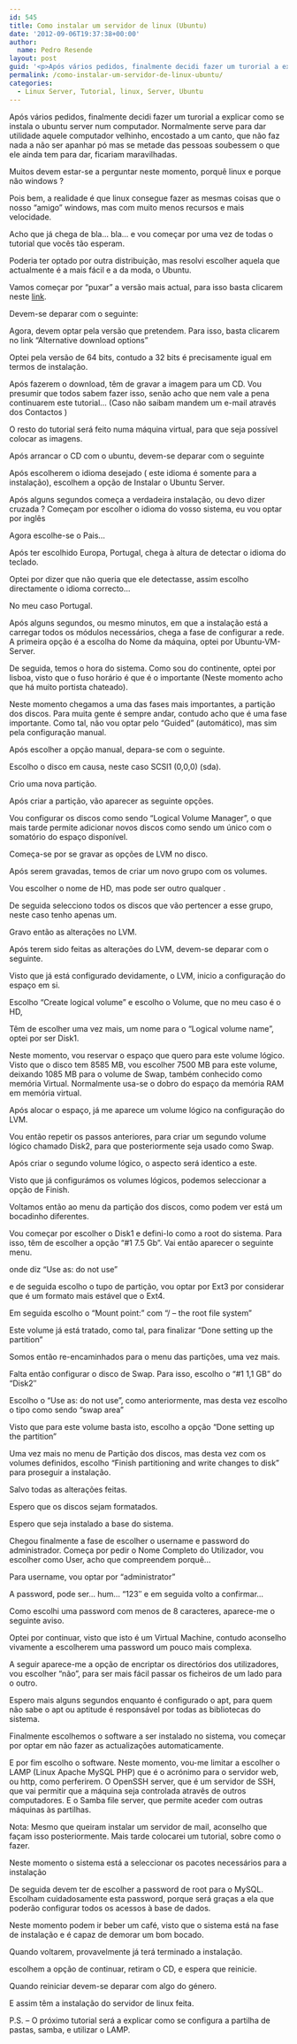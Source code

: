 ```yaml
---
id: 545
title: Como instalar um servidor de linux (Ubuntu)
date: '2012-09-06T19:37:38+00:00'
author: 
  name: Pedro Resende
layout: post
guid: '<p>Após vários pedidos, finalmente decidi fazer um turorial a explicar como se instala o ubuntu server num computador. Normalmente serve para dar utilidade aquele computador velhinho, encostado a um canto, que não faz nada a não ser apanhar pó mas se meta'
permalink: /como-instalar-um-servidor-de-linux-ubuntu/
categories:
  - Linux Server, Tutorial, linux, Server, Ubuntu
---
```

Após vários pedidos, finalmente decidi fazer um turorial a explicar como se instala o ubuntu server num computador. Normalmente serve para dar utilidade aquele computador velhinho, encostado a um canto, que não faz nada a não ser apanhar pó mas se metade das pessoas soubessem o que ele ainda tem para dar, ficariam maravilhadas.

Muitos devem estar-se a perguntar neste momento, porquê linux e porque não windows ?

Pois bem, a realidade é que linux consegue fazer as mesmas coisas que o nosso “amigo” windows, mas com muito menos recursos e mais velocidade.

Acho que já chega de bla… bla… e vou começar por uma vez de todas o tutorial que vocês tão esperam.

Poderia ter optado por outra distribuição, mas resolvi escolher aquela que actualmente é a mais fácil e a da moda, o Ubuntu.

Vamos começar por “puxar” a versão mais actual, para isso basta clicarem neste <a href="http://www.ubuntu.com/getubuntu/download-server" target="_blank">link</a>.

Devem-se deparar com o seguinte:

Agora, devem optar pela versão que pretendem. Para isso, basta clicarem no link “Alternative download options”

Optei pela versão de 64 bits, contudo a 32 bits é precisamente igual em termos de instalação.

Após fazerem o download, têm de gravar a imagem para um CD. Vou presumir que todos sabem fazer isso, senão acho que nem vale a pena continuarem este tutorial… (Caso não saibam mandem um e-mail através dos Contactos )

O resto do tutorial será feito numa máquina virtual, para que seja possível colocar as imagens.

Após arrancar o CD com o ubuntu, devem-se deparar com o seguinte

Após escolherem o idioma desejado ( este idioma é somente para a instalação), escolhem a opção de Instalar o Ubuntu Server.

Após alguns segundos começa a verdadeira instalação, ou devo dizer cruzada ? Começam por escolher o idioma do vosso sistema, eu vou optar por inglês 

Agora escolhe-se o Pais…

Após ter escolhido Europa, Portugal, chega à altura de detectar o idioma do teclado.

Optei por dizer que não queria que ele detectasse, assim escolho directamente o idioma correcto…

No meu caso Portugal.

Após alguns segundos, ou mesmo minutos, em que a instalação está a carregar todos os módulos necessários, chega a fase de configurar a rede. A primeira opção é a escolha do Nome da máquina, optei por Ubuntu-VM-Server.

De seguida, temos o hora do sistema. Como sou do continente, optei por lisboa, visto que o fuso horário é que é o importante (Neste momento acho que há muito portista chateado).

Neste momento chegamos a uma das fases mais importantes, a partição dos discos. Para muita gente é sempre andar, contudo acho que é uma fase importante. Como tal, não vou optar pelo “Guided” (automático), mas sim pela configuração manual.

Após escolher a opção manual, depara-se com o seguinte.

Escolho o disco em causa, neste caso SCSI1 (0,0,0) (sda).

Crio uma nova partição.

Após criar a partição, vão aparecer as seguinte opções.

Vou configurar os discos como sendo “Logical Volume Manager”, o que mais tarde permite adicionar novos discos como sendo um único com o somatório do espaço disponível.

Começa-se por se gravar as opções de LVM no disco.

Após serem gravadas, temos de criar um novo grupo com os volumes.

Vou escolher o nome de HD, mas pode ser outro qualquer .

De seguida selecciono todos os discos que vão pertencer a esse grupo, neste caso tenho apenas um.

Gravo então as alterações no LVM.

Após terem sido feitas as alterações do LVM, devem-se deparar com o seguinte.

Visto que já está configurado devidamente, o LVM, inicio a configuração do espaço em si.

Escolho “Create logical volume” e escolho o Volume, que no meu caso é o HD,

Têm de escolher uma vez mais, um nome para o “Logical volume name”, optei por ser Disk1.

Neste momento, vou reservar o espaço que quero para este volume lógico. Visto que o disco tem 8585 MB, vou escolher 7500 MB para este volume, deixando 1085 MB para o volume de Swap, também conhecido como memória Virtual. Normalmente usa-se o dobro do espaço da memória RAM em memória virtual.

Após alocar o espaço, já me aparece um volume lógico na configuração do LVM.

Vou então repetir os passos anteriores, para criar um segundo volume lógico chamado Disk2, para que posteriormente seja usado como Swap.

Após criar o segundo volume lógico, o aspecto será identico a este.

Visto que já configurámos os volumes lógicos, podemos seleccionar a opção de Finish.

Voltamos então ao menu da partição dos discos, como podem ver está um bocadinho diferentes.

Vou começar por escolher o Disk1 e defini-lo como a root do sistema. Para isso, têm de escolher a opção “#1 7.5 Gb”. Vai então aparecer o seguinte menu.

onde diz “Use as: do not use”

e de seguida escolho o tupo de partição, vou optar por Ext3 por considerar que é um formato mais estável que o Ext4.

Em seguida escolho o “Mount point:” com “/ – the root file system”

Este volume já está tratado, como tal, para finalizar “Done setting up the partition”

Somos então re-encaminhados para o menu das partições, uma vez mais.

Falta então configurar o disco de Swap. Para isso, escolho o “#1 1,1 GB” do “Disk2″

Escolho o “Use as: do not use”, como anteriormente, mas desta vez escolho o tipo como sendo “swap area”

Visto que para este volume basta isto, escolho a opção “Done setting up the partition”

Uma vez mais no menu de Partição dos discos, mas desta vez com os volumes definidos, escolho “Finish partitioning and write changes to disk” para proseguir a instalação.

Salvo todas as alterações feitas.

Espero que os discos sejam formatados.

Espero que seja instalado a base do sistema.

Chegou finalmente a fase de escolher o username e password do administrador. Começa por pedir o Nome Completo do Utilizador, vou escolher como User, acho que compreendem porquê…

Para username, vou optar por “administrator”

A password, pode ser… hum… “123″ e em seguida volto a confirmar…

Como escolhi uma password com menos de 8 caracteres, aparece-me o seguinte aviso.

Optei por continuar, visto que isto é um Virtual Machine, contudo aconselho vivamente a escolherem uma password um pouco mais complexa.

A seguir aparece-me a opção de encriptar os directórios dos utilizadores, vou escolher “não”, para ser mais fácil passar os ficheiros de um lado para o outro.

Espero mais alguns segundos enquanto é configurado o apt, para quem não sabe o apt ou aptitude é responsável por todas as bibliotecas do sistema.

Finalmente escolhemos o software a ser instalado no sistema, vou começar por optar em não fazer as actualizações automaticamente.

E por fim escolho o software. Neste momento, vou-me limitar a escolher o LAMP (Linux Apache MySQL PHP) que é o acrónimo para o servidor web, ou http, como perferirem. O OpenSSH server, que é um servidor de SSH, que vai permitir que a máquina seja controlada atravês de outros computadores. E o Samba file server, que permite aceder com outras máquinas às partilhas.

Nota: Mesmo que queiram instalar um servidor de mail, aconselho que façam isso posteriormente. Mais tarde colocarei um tutorial, sobre como o fazer.

Neste momento o sistema está a seleccionar os pacotes necessários para a instalação

De seguida devem ter de escolher a password de root para o MySQL. Escolham cuidadosamente esta password, porque será graças a ela que poderão configurar todos os acessos à base de dados.

Neste momento podem ir beber um café, visto que o sistema está na fase de instalação e é capaz de demorar um bom bocado.

Quando voltarem, provavelmente já terá terminado a instalação.

escolhem a opção de continuar, retiram o CD, e espera que reinicie.

Quando reiniciar devem-se deparar com algo do género.

E assim têm a instalação do servidor de linux feita.

P.S. – O próximo tutorial será a explicar como se configura a partilha de pastas, samba, e utilizar o LAMP.